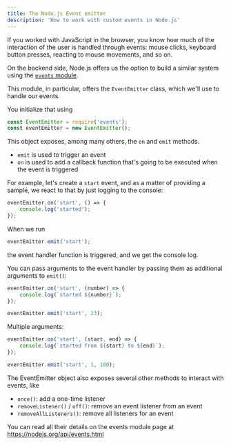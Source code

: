 ```yaml
---
title: The Node.js Event emitter
description: 'How to work with custom events in Node.js'
---
```


If you worked with JavaScript in the browser, you know how much of the interaction of the user is handled through events: mouse clicks, keyboard button presses, reacting to mouse movements, and so on.

On the backend side, Node.js offers us the option to build a similar system using the [`events` module](https://nodejs.org/api/events.html).

This module, in particular, offers the `EventEmitter` class, which we'll use to handle our events.

You initialize that using

```js
const EventEmitter = require('events');
const eventEmitter = new EventEmitter();
```

This object exposes, among many others, the `on` and `emit` methods.

-   `emit` is used to trigger an event
-   `on` is used to add a callback function that's going to be executed when the event is triggered

For example, let's create a `start` event, and as a matter of providing a sample, we react to that by just logging to the console:

```js
eventEmitter.on('start', () => {
    console.log('started');
});
```

When we run

```js
eventEmitter.emit('start');
```

the event handler function is triggered, and we get the console log.

You can pass arguments to the event handler by passing them as additional arguments to `emit()`:

```js
eventEmitter.on('start', (number) => {
    console.log(`started ${number}`);
});

eventEmitter.emit('start', 23);
```

Multiple arguments:

```js
eventEmitter.on('start', (start, end) => {
    console.log(`started from ${start} to ${end}`);
});

eventEmitter.emit('start', 1, 100);
```

The EventEmitter object also exposes several other methods to interact with events, like

-   `once()`: add a one-time listener
-   `removeListener()` / `off()`: remove an event listener from an event
-   `removeAllListeners()`: remove all listeners for an event

You can read all their details on the events module page at <https://nodejs.org/api/events.html>
